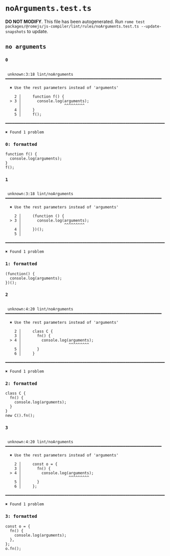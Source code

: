 # `noArguments.test.ts`

**DO NOT MODIFY**. This file has been autogenerated. Run `rome test packages/@romejs/js-compiler/lint/rules/noArguments.test.ts --update-snapshots` to update.

## `no arguments`

### `0`

```

 unknown:3:18 lint/noArguments ━━━━━━━━━━━━━━━━━━━━━━━━━━━━━━━━━━━━━━━━━━━━━━━━━━━━━━━━━━━━━━━━━━━━━

  ✖ Use the rest parameters instead of 'arguments'

    2 │     function f() {
  > 3 │       console.log(arguments);
      │                   ^^^^^^^^^
    4 │     }
    5 │     f();

━━━━━━━━━━━━━━━━━━━━━━━━━━━━━━━━━━━━━━━━━━━━━━━━━━━━━━━━━━━━━━━━━━━━━━━━━━━━━━━━━━━━━━━━━━━━━━━━━━━━

✖ Found 1 problem

```

### `0: formatted`

```
function f() {
  console.log(arguments);
}
f();

```

### `1`

```

 unknown:3:18 lint/noArguments ━━━━━━━━━━━━━━━━━━━━━━━━━━━━━━━━━━━━━━━━━━━━━━━━━━━━━━━━━━━━━━━━━━━━━

  ✖ Use the rest parameters instead of 'arguments'

    2 │     (function () {
  > 3 │       console.log(arguments);
      │                   ^^^^^^^^^
    4 │     })();
    5 │

━━━━━━━━━━━━━━━━━━━━━━━━━━━━━━━━━━━━━━━━━━━━━━━━━━━━━━━━━━━━━━━━━━━━━━━━━━━━━━━━━━━━━━━━━━━━━━━━━━━━

✖ Found 1 problem

```

### `1: formatted`

```
(function() {
  console.log(arguments);
})();

```

### `2`

```

 unknown:4:20 lint/noArguments ━━━━━━━━━━━━━━━━━━━━━━━━━━━━━━━━━━━━━━━━━━━━━━━━━━━━━━━━━━━━━━━━━━━━━

  ✖ Use the rest parameters instead of 'arguments'

    2 │     class C {
    3 │       fn() {
  > 4 │         console.log(arguments);
      │                     ^^^^^^^^^
    5 │       }
    6 │     }

━━━━━━━━━━━━━━━━━━━━━━━━━━━━━━━━━━━━━━━━━━━━━━━━━━━━━━━━━━━━━━━━━━━━━━━━━━━━━━━━━━━━━━━━━━━━━━━━━━━━

✖ Found 1 problem

```

### `2: formatted`

```
class C {
  fn() {
    console.log(arguments);
  }
}
new C().fn();

```

### `3`

```

 unknown:4:20 lint/noArguments ━━━━━━━━━━━━━━━━━━━━━━━━━━━━━━━━━━━━━━━━━━━━━━━━━━━━━━━━━━━━━━━━━━━━━

  ✖ Use the rest parameters instead of 'arguments'

    2 │     const o = {
    3 │       fn() {
  > 4 │         console.log(arguments);
      │                     ^^^^^^^^^
    5 │       }
    6 │     };

━━━━━━━━━━━━━━━━━━━━━━━━━━━━━━━━━━━━━━━━━━━━━━━━━━━━━━━━━━━━━━━━━━━━━━━━━━━━━━━━━━━━━━━━━━━━━━━━━━━━

✖ Found 1 problem

```

### `3: formatted`

```
const o = {
  fn() {
    console.log(arguments);
  },
};
o.fn();

```
